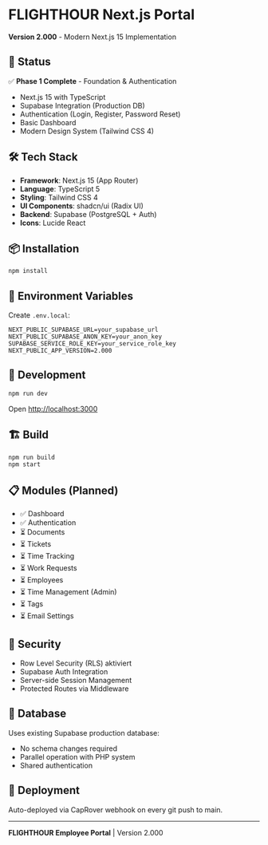 # FLIGHTHOUR Next.js Portal

**Version 2.000** - Modern Next.js 15 Implementation

## 🚀 Status

✅ **Phase 1 Complete** - Foundation & Authentication

- Next.js 15 with TypeScript
- Supabase Integration (Production DB)
- Authentication (Login, Register, Password Reset)
- Basic Dashboard
- Modern Design System (Tailwind CSS 4)

## 🛠️ Tech Stack

- **Framework**: Next.js 15 (App Router)
- **Language**: TypeScript 5
- **Styling**: Tailwind CSS 4
- **UI Components**: shadcn/ui (Radix UI)
- **Backend**: Supabase (PostgreSQL + Auth)
- **Icons**: Lucide React

## 📦 Installation

```bash
npm install
```

## 🔧 Environment Variables

Create `.env.local`:

```env
NEXT_PUBLIC_SUPABASE_URL=your_supabase_url
NEXT_PUBLIC_SUPABASE_ANON_KEY=your_anon_key
SUPABASE_SERVICE_ROLE_KEY=your_service_role_key
NEXT_PUBLIC_APP_VERSION=2.000
```

## 🏃 Development

```bash
npm run dev
```

Open [http://localhost:3000](http://localhost:3000)

## 🏗️ Build

```bash
npm run build
npm start
```

## 📋 Modules (Planned)

- ✅ Dashboard
- ✅ Authentication
- ⏳ Documents
- ⏳ Tickets
- ⏳ Time Tracking
- ⏳ Work Requests
- ⏳ Employees
- ⏳ Time Management (Admin)
- ⏳ Tags
- ⏳ Email Settings

## 🔐 Security

- Row Level Security (RLS) aktiviert
- Supabase Auth Integration
- Server-side Session Management
- Protected Routes via Middleware

## 📝 Database

Uses existing Supabase production database:
- No schema changes required
- Parallel operation with PHP system
- Shared authentication

## 🚀 Deployment

Auto-deployed via CapRover webhook on every git push to main.

---

**FLIGHTHOUR Employee Portal** | Version 2.000
